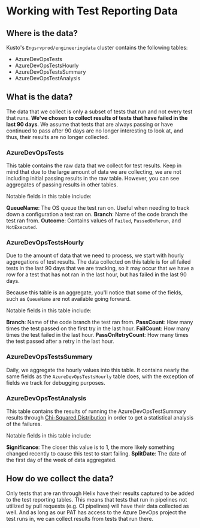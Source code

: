 # Working with Test Reporting Data

## Where is the data? 

Kusto's `Engsrvprod/engineeringdata` cluster contains the following tables: 

- AzureDevOpsTests
- AzureDevOpsTestsHourly
- AzureDevOpsTestsSummary
- AzureDevOpsTestAnalysis

## What is the data? 

The data that we collect is only a subset of tests that run and not every test that runs. **We've chosen to collect results of tests that have failed in the last 90 days**. We assume that tests that are always passing or have continued to pass after 90 days are no longer interesting to look at, and thus, their results are no longer collected. 

### AzureDevOpsTests

This table contains the raw data that we collect for test results. Keep in mind that due to the large amount of data we are collecting, we are not including initial passing results in the raw table. However, you can see aggregates of passing results in other tables. 

Notable fields in this table include: 

**QueueName**: The OS queue the test ran on. Useful when needing to track down a configuration a test ran on. 
**Branch**: Name of the code branch the test ran from.
**Outcome**: Contains values of `Failed`, `PassedOnRerun`, and `NotExecuted`.

### AzureDevOpsTestsHourly

Due to the amount of data that we need to process, we start with hourly aggregations of test results. The data collected on this table is for all failed tests in the last 90 days that we are tracking, so it may occur that we have a row for a test that has not ran in the last hour, but has failed in the last 90 days. 

Because this table is an aggregate, you'll notice that some of the fields, such as `QueueName` are not available going forward. 

Notable fields in this table include:

**Branch**: Name of the code branch the test ran from. 
**PassCount**: How many times the test passed on the first try in the last hour.
**FailCount**: How many times the test failed in the last hour. 
**PassOnRetryCount**: How many times the test passed after a retry in the last hour. 

### AzureDevOpsTestsSummary

Daily, we aggregate the hourly values into this table. It contains nearly the same fields as the `AzureDevOpsTestsHourly` table does, with the exception of fields we track for debugging purposes. 

### AzureDevOpsTestAnalysis

This table contains the results of running the AzureDevOpsTestSummary results through [Chi-Squared Distribution](https://en.wikipedia.org/wiki/Chi-squared_distribution) in order to get a statistical analysis of the failures. 

Notable fields in this table include:

**Significance**: The closer this value is to 1, the more likely something changed recently to cause this test to start failing. 
**SplitDate**: The date of the first day of the week of data aggregated. 

## How do we collect the data? 

Only tests that are ran through Helix have their results captured to be added to the test reporting tables. This means that tests that run in pipelines not utilized by pull requests (e.g. CI pipelines) will have their data collected as well. And as long as our PAT has access to the Azure DevOps project the test runs in, we can collect results from tests that run there. 
